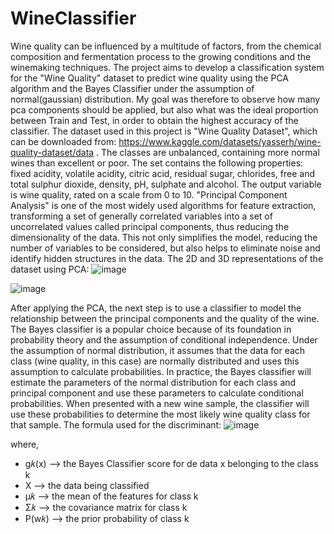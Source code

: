 # WineClassifier

  Wine quality can be influenced by a multitude of factors, from the chemical composition and fermentation process to the growing conditions and the winemaking techniques. 
  The project aims to develop a classification system for the "Wine Quality" dataset to predict wine quality using the PCA algorithm and the Bayes Classifier under the assumption of normal(gaussian) distribution. My goal was therefore to observe how many pca components should be applied, but also what was the ideal proportion between Train and Test, in order to obtain the highest accuracy of the classifier.
  The dataset used in this project is "Wine Quality Dataset", which can be downloaded from: https://www.kaggle.com/datasets/yasserh/wine-quality-dataset/data . The classes are unbalanced, containing more normal wines than excellent or poor. The set contains the following properties: fixed acidity, volatile acidity, citric acid, residual sugar, chlorides, free and total sulphur dioxide, density, pH, sulphate and alcohol. The output variable is wine quality, rated on a scale from 0 to 10.
  "Principal Component Analysis" is one of the most widely used algorithms for feature extraction, transforming a set of generally correlated variables into a set of uncorrelated values called principal components, thus reducing the dimensionality of the data. This not only simplifies the model, reducing the number of variables to be considered, but also helps to
eliminate noise and identify hidden structures in the data.
 The 2D and 3D representations of the dataset using PCA: 
 ![image](https://github.com/RalucaVidrasc/WineClassifier/assets/105721568/cf1e3623-76d1-45a0-a2c6-7206d6c124b8)

 ![image](https://github.com/RalucaVidrasc/WineClassifier/assets/105721568/104b7740-66fc-48d7-aa47-8c304ac21c55)
 
 After applying the PCA, the next step is to use a classifier to model the relationship between the principal components and the quality of the wine. The Bayes classifier is a popular choice because of its foundation in probability theory and the assumption of conditional independence. Under the assumption of normal distribution, it assumes that the data for each class (wine quality, in this case) are normally distributed and uses this assumption to calculate probabilities. In practice, the Bayes classifier will estimate the parameters of the normal distribution for each class and principal component and use these parameters to calculate conditional probabilities. When presented with a new wine sample, the classifier will use these probabilities to determine the most likely wine quality class for that sample.
 The formula used for the discriminant:
![image](https://github.com/RalucaVidrasc/WineClassifier/assets/105721568/9753aca9-6008-4b04-968f-c0b7074501c2)

where,
- g𝑘(x) --> the Bayes Classifier score for de data x belonging to the class k
- X --> the data being classified
- μ𝑘 --> the mean of the features for class k
- Σ𝑘 --> the covariance matrix for class k
- P(w𝑘) --> the prior probability of class k 
